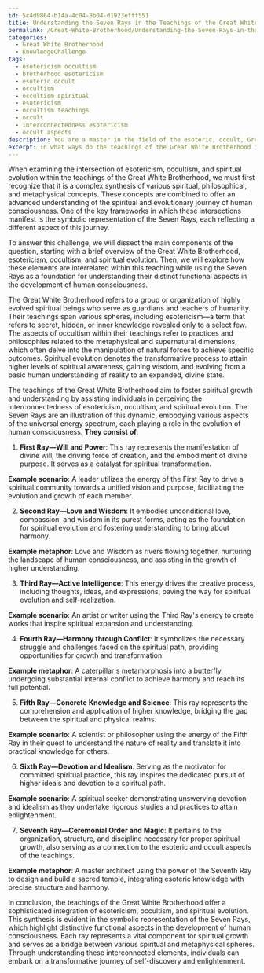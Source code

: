 ```yaml
---
id: 5c4d9864-b14a-4c04-8b04-d1923efff551
title: Understanding the Seven Rays in the Teachings of the Great White Brotherhood
permalink: /Great-White-Brotherhood/Understanding-the-Seven-Rays-in-the-Teachings-of-the-Great-White-Brotherhood/
categories:
  - Great White Brotherhood
  - KnowledgeChallenge
tags:
  - esotericism occultism
  - brotherhood esotericism
  - esoteric occult
  - occultism
  - occultism spiritual
  - esotericism
  - occultism teachings
  - occult
  - interconnectedness esotericism
  - occult aspects
description: You are a master in the field of the esoteric, occult, Great White Brotherhood and Education. You are a writer of tests, challenges, textbooks and deep knowledge on Great White Brotherhood for initiates and students to gain deep insights and understanding from. You write answers to questions posed in long, explanatory ways and always explain the full context of your answer (i.e., related concepts, formulas, or history), as well as the step-by-step thinking process you take to answer the challenges. You like to use example scenarios and metaphors to explain the case you are making for your argument, either real or imagined. Summarize the key themes, ideas, and conclusions at the end.
excerpt: In what ways do the teachings of the Great White Brotherhood integrate concepts of esotericism, occultism, and spiritual evolution, and how do these intersections manifest through the symbolic representation of the Seven Rays, highlighting their distinct functional aspects in the development of human consciousness?
---
```

When examining the intersection of esotericism, occultism, and spiritual evolution within the teachings of the Great White Brotherhood, we must first recognize that it is a complex synthesis of various spiritual, philosophical, and metaphysical concepts. These concepts are combined to offer an advanced understanding of the spiritual and evolutionary journey of human consciousness. One of the key frameworks in which these intersections manifest is the symbolic representation of the Seven Rays, each reflecting a different aspect of this journey.

To answer this challenge, we will dissect the main components of the question, starting with a brief overview of the Great White Brotherhood, esotericism, occultism, and spiritual evolution. Then, we will explore how these elements are interrelated within this teaching while using the Seven Rays as a foundation for understanding their distinct functional aspects in the development of human consciousness.

The Great White Brotherhood refers to a group or organization of highly evolved spiritual beings who serve as guardians and teachers of humanity. Their teachings span various spheres, including esotericism—a term that refers to secret, hidden, or inner knowledge revealed only to a select few. The aspects of occultism within their teachings refer to practices and philosophies related to the metaphysical and supernatural dimensions, which often delve into the manipulation of natural forces to achieve specific outcomes. Spiritual evolution denotes the transformative process to attain higher levels of spiritual awareness, gaining wisdom, and evolving from a basic human understanding of reality to an expanded, divine state.

The teachings of the Great White Brotherhood aim to foster spiritual growth and understanding by assisting individuals in perceiving the interconnectedness of esotericism, occultism, and spiritual evolution. The Seven Rays are an illustration of this dynamic, embodying various aspects of the universal energy spectrum, each playing a role in the evolution of human consciousness. **They consist of**:

1. **First Ray—Will and Power**: This ray represents the manifestation of divine will, the driving force of creation, and the embodiment of divine purpose. It serves as a catalyst for spiritual transformation.

**Example scenario**: A leader utilizes the energy of the First Ray to drive a spiritual community towards a unified vision and purpose, facilitating the evolution and growth of each member.

2. **Second Ray—Love and Wisdom**: It embodies unconditional love, compassion, and wisdom in its purest forms, acting as the foundation for spiritual evolution and fostering understanding to bring about harmony.

**Example metaphor**: Love and Wisdom as rivers flowing together, nurturing the landscape of human consciousness, and assisting in the growth of higher understanding.

3. **Third Ray—Active Intelligence**: This energy drives the creative process, including thoughts, ideas, and expressions, paving the way for spiritual evolution and self-realization.

**Example scenario**: An artist or writer using the Third Ray's energy to create works that inspire spiritual expansion and understanding.

4. **Fourth Ray—Harmony through Conflict**: It symbolizes the necessary struggle and challenges faced on the spiritual path, providing opportunities for growth and transformation.

**Example metaphor**: A caterpillar's metamorphosis into a butterfly, undergoing substantial internal conflict to achieve harmony and reach its full potential.

5. **Fifth Ray—Concrete Knowledge and Science**: This ray represents the comprehension and application of higher knowledge, bridging the gap between the spiritual and physical realms.

**Example scenario**: A scientist or philosopher using the energy of the Fifth Ray in their quest to understand the nature of reality and translate it into practical knowledge for others.

6. **Sixth Ray—Devotion and Idealism**: Serving as the motivator for committed spiritual practice, this ray inspires the dedicated pursuit of higher ideals and devotion to a spiritual path.

**Example scenario**: A spiritual seeker demonstrating unswerving devotion and idealism as they undertake rigorous studies and practices to attain enlightenment.

7. **Seventh Ray—Ceremonial Order and Magic**: It pertains to the organization, structure, and discipline necessary for proper spiritual growth, also serving as a connection to the esoteric and occult aspects of the teachings.

**Example metaphor**: A master architect using the power of the Seventh Ray to design and build a sacred temple, integrating esoteric knowledge with precise structure and harmony.

In conclusion, the teachings of the Great White Brotherhood offer a sophisticated integration of esotericism, occultism, and spiritual evolution. This synthesis is evident in the symbolic representation of the Seven Rays, which highlight distinctive functional aspects in the development of human consciousness. Each ray represents a vital component for spiritual growth and serves as a bridge between various spiritual and metaphysical spheres. Through understanding these interconnected elements, individuals can embark on a transformative journey of self-discovery and enlightenment.
